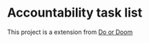 # Accountability task list

This project is a extension from [Do or Doom](https://github.com/TheG0ATS)
